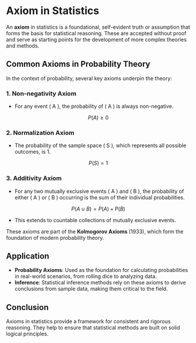 # Axiom in Statistics

An **axiom** in statistics is a foundational, self-evident truth or assumption that forms the basis for statistical reasoning. These are accepted without proof and serve as starting points for the development of more complex theories and methods.

## Common Axioms in Probability Theory
In the context of probability, several key axioms underpin the theory:

### 1. **Non-negativity Axiom**
   - For any event \( A \), the probability of \( A \) is always non-negative.
   
$$P(A) \geq 0
$$
### 2. **Normalization Axiom**
   - The probability of the sample space \( S \), which represents all possible outcomes, is 1.
   
  $$ P(S) = 1
$$
### 3. **Additivity Axiom**
   - For any two mutually exclusive events \( A \) and \( B \), the probability of either \( A \) or \( B \) occurring is the sum of their individual probabilities.
   
  $$ P(A \cup B) = P(A) + P(B)
  $$ 
   - This extends to countable collections of mutually exclusive events.

These axioms are part of the **Kolmogorov Axioms** (1933), which form the foundation of modern probability theory.

## Application
- **Probability Axioms**: Used as the foundation for calculating probabilities in real-world scenarios, from rolling dice to analyzing data.
- **Inference**: Statistical inference methods rely on these axioms to derive conclusions from sample data, making them critical to the field.

## Conclusion
Axioms in statistics provide a framework for consistent and rigorous reasoning. They help to ensure that statistical methods are built on solid logical principles.